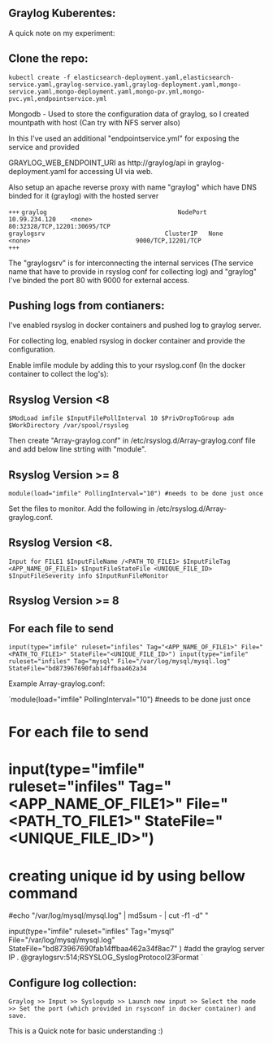 Graylog Kuberentes:
------------------

A quick note on my experiment:

Clone the repo:
--------------
`kubectl create -f elasticsearch-deployment.yaml,elasticsearch-service.yaml,graylog-service.yaml,graylog-deployment.yaml,mongo-service.yaml,mongo-deployment.yaml,mongo-pv.yml,mongo-pvc.yml,endpointservice.yml`


Mongodb - Used to store the configuration data of graylog, so I created mountpath with host (Can try with NFS server also)

In this I've used an additional "endpointservice.yml" for exposing the service and provided 

GRAYLOG_WEB_ENDPOINT_URI as http://graylog/api in graylog-deployment.yaml for accessing UI via web.

Also setup an apache reverse proxy with name "graylog" which have DNS binded for it (graylog) with the hosted server

`+++`
`graylog                                    NodePort    10.99.234.120    <none>                             80:32328/TCP,12201:30695/TCP`  
`graylogsrv                                 ClusterIP   None             <none>                             9000/TCP,12201/TCP `              
`+++`

The "graylogsrv" is for interconnecting the internal services (The service name that have to provide in rsyslog conf for collecting log) and  "graylog" I've binded the port 80 with 9000 for external access.

Pushing logs from contianers:
-----------------------------

I've enabled rsyslog in docker containers and pushed log to graylog server.

For collecting log, enabled rsyslog in docker container and provide the configuration.

Enable imfile module by adding this to your rsyslog.conf (In the docker container to collect the log's):


Rsyslog Version <8
------------------

`$ModLoad imfile
$InputFilePollInterval 10
$PrivDropToGroup adm
$WorkDirectory /var/spool/rsyslog`

Then create "Array-graylog.conf" in /etc/rsyslog.d/Array-graylog.conf file and add below line strting with "module".

Rsyslog Version >= 8
--------------------

`module(load="imfile" PollingInterval="10") #needs to be done just once`




Set the files to monitor. Add the following in /etc/rsyslog.d/Array-graylog.conf.

Rsyslog Version <8.
------------------
`Input for FILE1
$InputFileName /<PATH_TO_FILE1>
$InputFileTag <APP_NAME_OF_FILE1>
$InputFileStateFile <UNIQUE_FILE_ID>
$InputFileSeverity info
$InputRunFileMonitor`

Rsyslog Version >= 8
---------------------

For each file to send
---------------------
`input(type="imfile" ruleset="infiles" Tag="<APP_NAME_OF_FILE1>" File="<PATH_TO_FILE1>" StateFile="<UNIQUE_FILE_ID>")
input(type="imfile" ruleset="infiles" Tag="mysql" File="/var/log/mysql/mysql.log" StateFile="bd873967690fab14ffbaa462a34`

Example Array-graylog.conf:

`module(load="imfile" PollingInterval="10") #needs to be done just once
# For each file to send
# input(type="imfile" ruleset="infiles" Tag="<APP_NAME_OF_FILE1>" File="<PATH_TO_FILE1>" StateFile="<UNIQUE_FILE_ID>")
# creating unique id by using bellow command
#echo "/var/log/mysql/mysql.log" | md5sum - | cut -f1 -d" "

input(type="imfile" ruleset="infiles" Tag="mysql" File="/var/log/mysql/mysql.log" StateFile="bd873967690fab14ffbaa462a34f8ac7" )
#add the graylog server IP
*.* @graylogsrv:514;RSYSLOG_SyslogProtocol23Format
`

Configure log collection:
-------------------------

`Graylog >> Input >> Syslogudp >> Launch new input >> Select the node >> Set the port (which provided in rsysconf in docker container) and save.`

This is a Quick note for basic understanding :)



